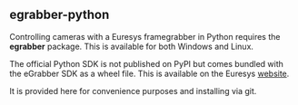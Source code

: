 ## egrabber-python

Controlling cameras with a Euresys framegrabber in Python requires the **egrabber** package. This is available for both Windows and Linux.

The official Python SDK is not published on PyPI but comes bundled with the eGrabber SDK as a wheel file. This is available on the Euresys [website](https://documentation.euresys.com/Products/COAXLINK/COAXLINK/en-us/Content/04_eGrabber/programmers-guide/Python.htm).

It is provided here for convenience purposes and installing via git.
